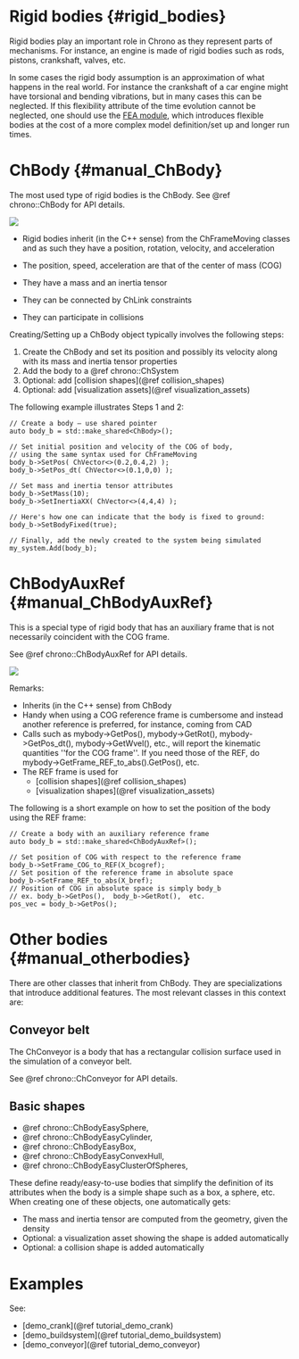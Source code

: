 ﻿
Rigid bodies      {#rigid_bodies}
============

Rigid bodies play an important role in Chrono as they represent parts of mechanisms.
For instance, an engine is made 
of rigid bodies such as rods, pistons, crankshaft, valves, etc. 

In some cases the rigid body assumption 
is an approximation of what happens in the real world. For instance the crankshaft of a car engine might have 
torsional and bending vibrations, but in many cases 
this can be neglected. If this flexibility attribute of the time evolution cannot be neglected, 
one should use the [FEA module](group__chrono__fea.html), which introduces flexible bodies at the cost of a more complex model definition/set up and longer run times.

# ChBody   {#manual_ChBody}

The most used type of rigid bodies is the ChBody.
See @ref chrono::ChBody for API details.

![](http://www.projectchrono.org/assets/manual/pic_ChBody.png)

- Rigid bodies inherit (in the C++ sense) from the ChFrameMoving classes and as such they have a position, rotation, velocity, and acceleration

- The position, speed, acceleration are that of the center of mass (COG) 

- They have a mass and an inertia tensor

- They can be connected by ChLink constraints

- They can participate in collisions


Creating/Setting up a ChBody object typically involves the following steps:

1. Create the ChBody and set its position and possibly its velocity along with its mass and inertia tensor properties
2. Add the body to a @ref chrono::ChSystem
3. Optional: add [collision shapes](@ref collision_shapes)
4. Optional: add [visualization assets](@ref visualization_assets)

The following example illustrates Steps 1 and 2:

~~~{.cpp}
// Create a body – use shared pointer
auto body_b = std::make_shared<ChBody>();

// Set initial position and velocity of the COG of body,
// using the same syntax used for ChFrameMoving
body_b->SetPos( ChVector<>(0.2,0.4,2) );
body_b->SetPos_dt( ChVector<>(0.1,0,0) );

// Set mass and inertia tensor attributes
body_b->SetMass(10);
body_b->SetInertiaXX( ChVector<>(4,4,4) );

// Here's how one can indicate that the body is fixed to ground:
body_b->SetBodyFixed(true);

// Finally, add the newly created to the system being simulated
my_system.Add(body_b);
~~~

# ChBodyAuxRef   {#manual_ChBodyAuxRef}

This is a special type of rigid body that has an auxiliary 
frame that is not necessarily coincident with the COG frame.

See @ref chrono::ChBodyAuxRef for API details.
 
![](http://www.projectchrono.org/assets/manual/pic_ChBodyAuxRef.png)

Remarks:
- Inherits (in the C++ sense) from ChBody
- Handy when using a COG reference frame is cumbersome and instead another reference is preferred, for instance, coming from CAD
- Calls such as mybody->GetPos(), mybody->GetRot(), mybody->GetPos_dt(), mybody->GetWvel(), etc., will report the kinematic quantities ''for the COG frame''. If you need those of the REF, do mybody->GetFrame_REF_to_abs().GetPos(), etc.
- The REF frame is used for
  - [collision shapes](@ref collision_shapes)
  - [visualization shapes](@ref visualization_assets)

The following is a short example on how to set the position 
of the body using the REF frame:

~~~{.cpp}
// Create a body with an auxiliary reference frame
auto body_b = std::make_shared<ChBodyAuxRef>();

// Set position of COG with respect to the reference frame
body_b->SetFrame_COG_to_REF(X_bcogref);
// Set position of the reference frame in absolute space
body_b->SetFrame_REF_to_abs(X_bref);
// Position of COG in absolute space is simply body_b
// ex. body_b->GetPos(),  body_b->GetRot(),  etc.
pos_vec = body_b->GetPos();
~~~


# Other bodies   {#manual_otherbodies}

There are other classes that inherit from ChBody. They are specializations 
that introduce additional features. The most relevant classes in this context are:


## Conveyor belt   

The ChConveyor is a body that has a rectangular collision surface 
used in the simulation of a conveyor belt.

See @ref chrono::ChConveyor for API details.


## Basic shapes

- @ref chrono::ChBodyEasySphere,
- @ref chrono::ChBodyEasyCylinder,
- @ref chrono::ChBodyEasyBox,
- @ref chrono::ChBodyEasyConvexHull,
- @ref chrono::ChBodyEasyClusterOfSpheres,

These define ready/easy-to-use bodies that simplify the definition of its attributes when the body is a simple shape such as a box, a sphere, etc.
When creating one of these objects, one automatically gets:

- The mass and inertia tensor are computed from the geometry, given the density
- Optional: a visualization asset showing the shape is added automatically
- Optional: a collision shape is added automatically



# Examples
See:
- [demo_crank](@ref tutorial_demo_crank)
- [demo_buildsystem](@ref tutorial_demo_buildsystem)
- [demo_conveyor](@ref tutorial_demo_conveyor)
